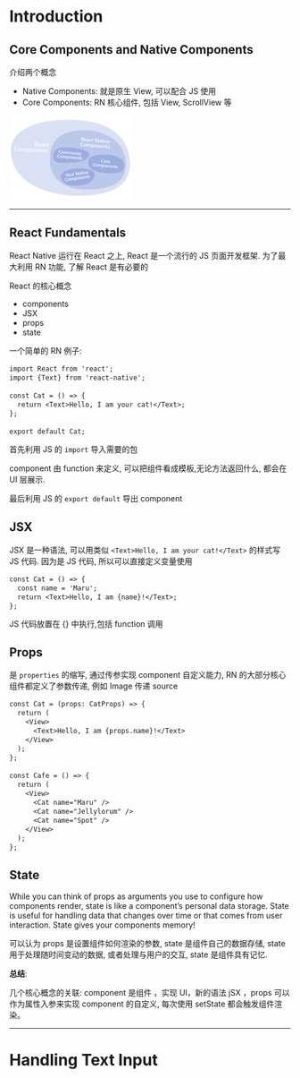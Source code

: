 # Introduction


## Core Components and Native Components

介绍两个概念

- Native Components: 就是原生 View, 可以配合 JS 使用
- Core Components: RN 核心组件, 包括 View, ScrollView 等

<img src ='img/01component.png'>

---

## React Fundamentals

React Native 运行在 React 之上, React 是一个流行的 JS 页面开发框架. 为了最大利用 RN 功能, 了解 React 是有必要的

React 的核心概念

- components
- JSX
- props
- state

一个简单的 RN 例子: 

```
import React from 'react';
import {Text} from 'react-native';

const Cat = () => {
  return <Text>Hello, I am your cat!</Text>;
};

export default Cat;

```

首先利用 JS 的 `import` 导入需要的包

component 由 function 来定义, 可以把组件看成模板,无论方法返回什么, 都会在 UI 层展示.

最后利用 JS 的 `export default` 导出 component


## JSX

JSX 是一种语法, 可以用类似 `<Text>Hello, I am your cat!</Text>` 的样式写 JS 代码. 因为是 JS 代码, 所以可以直接定义变量使用

```
const Cat = () => {
  const name = 'Maru';
  return <Text>Hello, I am {name}!</Text>;
};
```

JS 代码放置在 {} 中执行,包括 function 调用

## Props

是 `properties` 的缩写, 通过传参实现 component 自定义能力, RN 的大部分核心组件都定义了参数传递, 例如 Image 传递 source

```
const Cat = (props: CatProps) => {
  return (
    <View>
      <Text>Hello, I am {props.name}!</Text>
    </View>
  );
};

const Cafe = () => {
  return (
    <View>
      <Cat name="Maru" />
      <Cat name="Jellylorum" />
      <Cat name="Spot" />
    </View>
  );
};
```

## State

While you can think of props as arguments you use to configure how components render, state is like a component’s personal data storage. State is useful for handling data that changes over time or that comes from user interaction. State gives your components memory!

可以认为 props 是设置组件如何渲染的参数, state 是组件自己的数据存储, state 用于处理随时间变动的数据, 或者处理与用户的交互, state 是组件具有记忆.


**总结**:

几个核心概念的关联: component 是组件 ，实现 UI，新的语法 jSX ，props 可以作为属性入参来实现 component 的自定义, 每次使用 setState 都会触发组件渲染。


---

# Handling Text Input